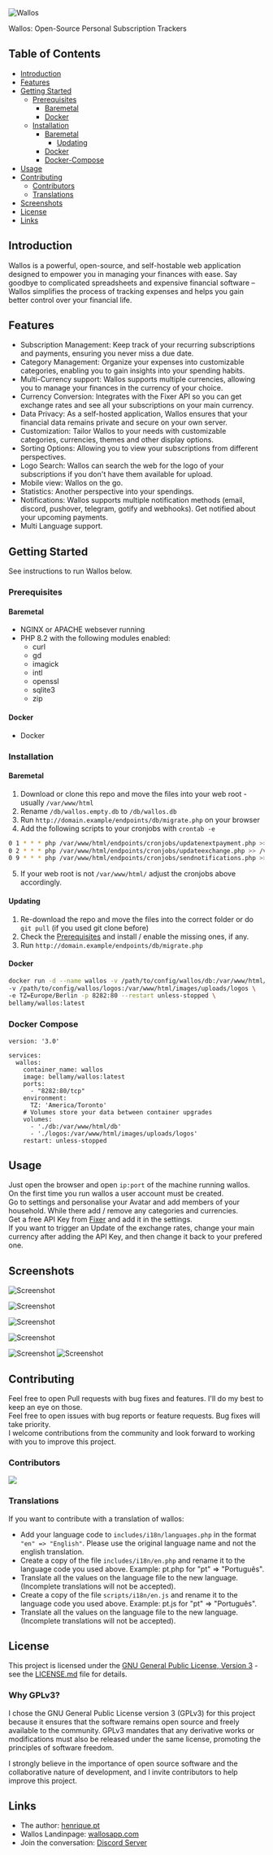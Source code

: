 <picture>
  <source media="(prefers-color-scheme: dark)" srcset="./images/siteicons/blue/walloswhite.png">
  <source media="(prefers-color-scheme: light)" srcset="./images/siteicons/blue/wallos.png">
  <img alt="Wallos" src="./images/siteicons/blue/wallos.png">
</picture>

Wallos: Open-Source Personal Subscription Trackers

## Table of Contents

- [Introduction](#introduction)
- [Features](#features)
- [Getting Started](#getting-started)
  - [Prerequisites](#prerequisites)
    - [Baremetal](#baremetal)
    - [Docker](#docker)
  - [Installation](#installation)
    - [Baremetal](#baremetal-1)
      - [Updating](#updating)
    - [Docker](#docker-1)
    - [Docker-Compose](#docker-compose)
- [Usage](#usage)
- [Contributing](#contributing)
  - [Contributors](#contributors)
  - [Translations](#translations)
- [Screenshots](#screenshots)
- [License](#license)
- [Links](#links)

## Introduction

Wallos is a powerful, open-source, and self-hostable web application designed to empower you in managing your finances with ease. Say goodbye to complicated spreadsheets and expensive financial software – Wallos simplifies the process of tracking expenses and helps you gain better control over your financial life.

## Features

- Subscription Management: Keep track of your recurring subscriptions and payments, ensuring you never miss a due date.
- Category Management: Organize your expenses into customizable categories, enabling you to gain insights into your spending habits.
- Multi-Currency support: Wallos supports multiple currencies, allowing you to manage your finances in the currency of your choice.
- Currency Conversion: Integrates with the Fixer API so you can get exchange rates and see all your subscriptions on your main currency.
- Data Privacy: As a self-hosted application, Wallos ensures that your financial data remains private and secure on your own server.
- Customization: Tailor Wallos to your needs with customizable categories, currencies, themes and other display options.
- Sorting Options: Allowing you to view your subscriptions from different perspectives.
- Logo Search: Wallos can search the web for the logo of your subscriptions if you don't have them available for upload.
- Mobile view: Wallos on the go.
- Statistics: Another perspective into your spendings.
- Notifications:  Wallos supports multiple notification methods (email, discord, pushover, telegram, gotify and webhooks). Get notified about your upcoming payments.
- Multi Language support.

## Getting Started

See instructions to run Wallos below.

### Prerequisites

#### Baremetal

- NGINX or APACHE websever running
- PHP 8.2 with the following modules enabled:
    - curl
    - gd
    - imagick
    - intl
    - openssl
    - sqlite3
    - zip

#### Docker

- Docker

### Installation

#### Baremetal

1. Download or clone this repo and move the files into your web root - usually `/var/www/html`
2. Rename `/db/wallos.empty.db` to `/db/wallos.db`
3. Run `http://domain.example/endpoints/db/migrate.php` on your browser
4. Add the following scripts to your cronjobs with `crontab -e`

```bash
0 1 * * * php /var/www/html/endpoints/cronjobs/updatenextpayment.php >> /var/log/cron/updatenextpayment.log 2>&1
0 2 * * * php /var/www/html/endpoints/cronjobs/updateexchange.php >> /var/log/cron/updateexchange.log 2>&1
0 9 * * * php /var/www/html/endpoints/cronjobs/sendnotifications.php >> /var/log/cron/sendnotifications.log 2>&1
```

5. If your web root is not `/var/www/html/` adjust the cronjobs above accordingly.

#### Updating

1. Re-download the repo and move the files into the correct folder or do `git pull` (if you used git clone before)
2. Check the [Prerequisites](#baremetal) and install / enable the missing ones, if any.
3. Run `http://domain.example/endpoints/db/migrate.php`

#### Docker

```bash
docker run -d --name wallos -v /path/to/config/wallos/db:/var/www/html/db \
-v /path/to/config/wallos/logos:/var/www/html/images/uploads/logos \
-e TZ=Europe/Berlin -p 8282:80 --restart unless-stopped \
bellamy/wallos:latest
```

### Docker Compose

```
version: '3.0'

services:
  wallos:
    container_name: wallos
    image: bellamy/wallos:latest
    ports:
      - "8282:80/tcp"
    environment:
      TZ: 'America/Toronto'
    # Volumes store your data between container upgrades
    volumes:
      - './db:/var/www/html/db'
      - './logos:/var/www/html/images/uploads/logos'
    restart: unless-stopped
```

## Usage

Just open the browser and open `ip:port` of the machine running wallos.  
On the first time you run wallos a user account must be created.  
Go to settings and personalise your Avatar and add members of your household. While there add / remove any categories and currencies.  
Get a free API Key from [Fixer](https://fixer.io/#pricing_plan) and add it in the settings.  
If you want to trigger an Update of the exchange rates, change your main currency after adding the API Key, and then change it back to your prefered one.  

## Screenshots

![Screenshot](screenshots/wallos-dashboard-light.png)

![Screenshot](screenshots/wallos-dashboard-dark.png)

![Screenshot](screenshots/wallos-stats.png)

![Screenshot](screenshots/wallos-form.png)

![Screenshot](screenshots/wallos-dashboard-mobile-light.png) ![Screenshot](screenshots/wallos-dashboard-mobile-dark.png)

## Contributing

Feel free to open Pull requests with bug fixes and features. I'll do my best to keep an eye on those.  
Feel free to open issues with bug reports or feature requests. Bug fixes will take priority.  
I welcome contributions from the community and look forward to working with you to improve this project.

### Contributors

<a href="https://github.com/ellite/wallos/graphs/contributors">
  <img src="https://contrib.rocks/image?repo=ellite/wallos" />
</a>

### Translations

If you want to contribute with a translation of wallos:
- Add your language code to `includes/i18n/languages.php` in the format `"en" => "English"`. Please use the original language name and not the english translation.
- Create a copy of the file `includes/i18n/en.php` and rename it to the language code you used above. Example: pt.php for "pt" => "Português".
- Translate all the values on the language file to the new language. (Incomplete translations will not be accepted).
- Create a copy of the file `scripts/i18n/en.js` and rename it to the language code you used above. Example: pt.js for "pt" => "Português".
- Translate all the values on the language file to the new language. (Incomplete translations will not be accepted).

## License

This project is licensed under the [GNU General Public License, Version 3](LICENSE.md) - see the [LICENSE.md](LICENSE.md) file for details.

### Why GPLv3?

I chose the GNU General Public License version 3 (GPLv3) for this project because it ensures that the software remains open source and freely available to the community. GPLv3 mandates that any derivative works or modifications must also be released under the same license, promoting the principles of software freedom.

I strongly believe in the importance of open source software and the collaborative nature of development, and I invite contributors to help improve this project.

## Links

- The author: [henrique.pt](https://henrique.pt)
- Wallos Landinpage: [wallosapp.com](https://wallosapp.com)
- Join the conversation: [Discord Server](https://discord.gg/anex9GUrPW)